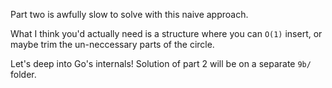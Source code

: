 Part two is awfully slow to solve with this naive approach.

What I think you'd actually need is a structure where you can `O(1)` insert, or maybe trim the un-neccessary parts of the circle.

Let's deep into Go's internals! Solution of part 2 will be on a separate `9b/` folder.
